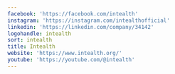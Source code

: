 ```yaml
---
facebook: 'https://facebook.com/intealth'
instagram: 'https://instagram.com/intealthofficial'
linkedin: 'https://linkedin.com/company/34142'
logohandle: intealth
sort: intealth
title: Intealth
website: 'https://www.intealth.org/'
youtube: 'https://youtube.com/@intealth'
---
```


